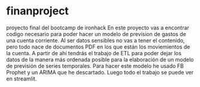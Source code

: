 # finanproject
proyecto final del bootcamp de ironhack
En este proyecto vas a encontrar codigo necesario para poder hacer un modelo de prevision de gastos de una cuenta corriente.
Al ser datos sensibles no vas a tener el contenido, pero todo nace de documentos PDF en los que están los moviemientos de la cuenta. 
A partir de ahí tendrás el trabajo de ETL para poder dejar los datos de la manera más ordenada posible para la elaboración de un modelo de previsión de series temporales.
Para hacer este modelo he usado FB Prophet y un ARIMA que he descartado. 
Luego todo el trabajo se puede ver en streamlit. 
